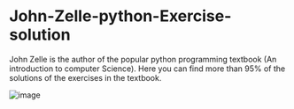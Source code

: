 # John-Zelle-python-Exercise-solution
John Zelle is the author of the popular python programming textbook (An introduction to computer Science). Here you can find more than 95% of the solutions of the exercises in the textbook.


![image](https://user-images.githubusercontent.com/72225471/141889183-529933fe-0951-4980-b16d-b62b9ee57144.png)

